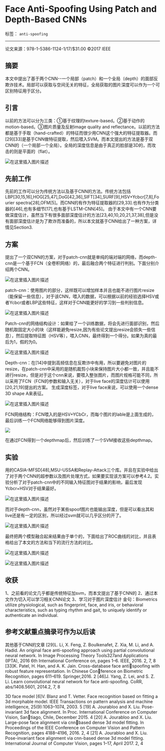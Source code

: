 ﻿# Face Anti-Spoofing Using Patch and Depth-Based CNNs

标签： `anti-spoofing`

---

论文来源：978-1-5386-1124-1/17/$31.00 ©2017 IEEE  


## 摘要  

本文中提出了基于两个CNN--一个局部（patch）和一个全局（depth）的面部反欺诈技术。局部可以获取与空间无关的特征，全局获取的图片深度可以作为一个可区别特征用于区分。

## 引言  

以前的方法可以分为三类：①基于纹理的texture-based。②基于动作的motion-based。③图片质量及反射image quality and reflectance。以前的方法都是基于手取（hand-crafted）的特征而很少用CNN这个强大的特征提取器。而[29][33]是基于CNN做特征提取，然后喂入SVM。而本文提出的方法是基于双CNN的（一个局部一个全局）。全局的深度信息是由于真正的脸部是3D的，而攻击的则是平面的（flat）。  

![在这里插入图片描述](https://img-blog.csdnimg.cn/20190321205506968.png)

## 先前工作  

先前的工作可以分为传统方法以及基于CNN的方法。传统方法包括LBP[30,15,16],HOG[25,47],DoG[42,36],SIFT[34],SURF[9],HSV+Ycbcr[7,8],Fourier spectra[28],OFM[5]。而CNN的有作为特征提取器的[29,33].也有作为分类器的[46],也有多细节[17],也有基于LSTM-CNN[45]。
由于本文中有一个CNN要做深度估计，虽然当下有很多面部深度估计的方法[23,40,10,20,21,37,38],但是没有面部深度估计是为了欺诈而准备的，所以本文就基于CNN给出了一种方案，详情见Section3.

## 方案  

提出了一个双CNN的方案，对于patch-cnn就是单纯的端对端的网络，而depth-cnn是一个基于FCN（全卷积网络）的，最后融合两个特征进行判别。下面分别介绍两个CNN。  

![在这里插入图片描述](https://img-blog.csdnimg.cn/20190321205536126.png)

patch-cnn：使用图片的部分，这样既可以增加样本并且也能不进行图片resize（能保留一些信息），对于该CNN，喂入的数据，可以根据以前的经验选择HSV或者Ycbcr或者LBP这些特征，这样对于CNN能更好的学习到一些判别信息。  


![在这里插入图片描述](https://img-blog.csdnimg.cn/20190321205550443.png)  

Patch-cnn的网络结构设计：如果给了一个训练数据，将会先进行面部识别，然后随机取固定大小的块（这样能避免resize,因为有些论文提出resize会损失一些信息），然后提取特征图（HSV等），喂入CNN，最终得到一个得分。如果为真的最后为1，假的为0。  


![在这里插入图片描述](https://img-blog.csdnimg.cn/20190321205601902.png)

Depth-cnn：在[14]中提到高频信息在反欺诈中有用，所以要避免对图片的resize，在patch-cnn中采用的是随机裁剪小块来保持图片大小都一致，并且能不进行resize，但是对于这个cnn来说，要喂入整张图片，而图片规格可能不同，所以采用了FCN（FCN的参数和输入无关），对于live face的深度估计可以使用[20,21,19]提出的方案。
生成深度标签，对于live face来说，可以使用一个dense 3D shape A来表征。  

![在这里插入图片描述](https://img-blog.csdnimg.cn/20190321205637903.png)

FCN网络结构：FCN喂入的是HSV+YCbCr，而每个图片的lable是上面生成的，最后训练一个FCN网络能够得到图片深度。  

![](https://img-blog.csdnimg.cn/20190321205644617.png)

在通过FCN得到一个depthmap后，然后训练了一个SVM接收这些depthmap。

## 实验 

用的CASIA-MFSD[48],MSU-USSA和Replay-Attack三个库。并且在实验中给出了对于两个CNN的超参数以及图片处理方式，如果要实现该方案可以参考4.2。实验分析了对于patch-cnn中的不同输入特征图对于结果的影响，最后发现Ycbcr+HSV对于结果最好。  

![在这里插入图片描述](https://img-blog.csdnimg.cn/20190321205656777.png)

而对于depth-cnn，虽然对于某些spoof图片也能输出深度，但是可以看出其和live还是有一定的区别，所以经过svm就可以几乎区分的开了。  

![在这里插入图片描述](https://img-blog.csdnimg.cn/20190321205714992.png)

最终把两个模型融合起来结果由于单个的，下面给出了ROC曲线的对比，并且表格给出了本文的方法和当下的流行方法的对比。  

![在这里插入图片描述](https://img-blog.csdnimg.cn/20190321205735944.png)  

![在这里插入图片描述](https://img-blog.csdnimg.cn/20190321205805504.png?x-oss-process=image/watermark,type_ZmFuZ3poZW5naGVpdGk,shadow_10,text_aHR0cHM6Ly9ibG9nLmNzZG4ubmV0L3FxXzI4ODg4ODM3,size_16,color_FFFFFF,t_70)


## 收获

1、之前看的论文几乎都是传统特征加svm，而本文提出了基于CNN的
2、通过本文作为切入可以学习相关CNN论文
3、学习对于图片深度估计
金句：Biometrics utilize physiological, such as fingerprint,
face, and iris, or behavioral characteristics, such as typing rhythm and gait, to uniquely identify or authenticate an individual.  

## 参考文献重点摘录可作为以后读

其他基于CNN的文章
[29]L. Li, X. Feng, Z. Boulkenafet, Z. Xia, M. Li, and A. Hadid. An original face anti-spoofing approach using partial convolutional neural network.  In Image Processing Theory Tools327and Applications (IPTA), 2016 6th International Conference on, pages 1–6. IEEE, 2016. 2, 7, 8
[33]K. Patel, H. Han, and A. K. Jain. Cross-database face antispoofing with robust feature representation. In Chinese Conference on Biometric Recognition, pages 611–619. Springer,2016. 2
[46]J. Yang, Z. Lei, and S. Z. Li. Learn convolutional neural network for face anti-spoofing. CoRR, abs/1408.5601, 2014.2, 7, 8

3D face model
[6]V. Blanz and T. Vetter. Face recognition based on fitting a 3d morphable model. IEEE Transactions on pattern analysis and machine intelligence, 25(9):1063–1074, 2003. 5
[19] A. Jourabloo and X. Liu. Pose-invariant 3d face alignment.
In Proc. International Conference on Computer Vision, Santiago, Chile, December 2015. 4
[20] A. Jourabloo and X. Liu. Large-pose face alignment via cnnbased dense 3d model fitting. In Proceedings of the IEEE
Conference on Computer Vision and Pattern Recognition,
pages 4188–4196, 2016. 2, 4
[21] A. Jourabloo and X. Liu. Pose-invariant face alignment via
cnn-based dense 3d model fitting. International Journal of
Computer Vision, pages 1–17, April 2017. 2, 4




